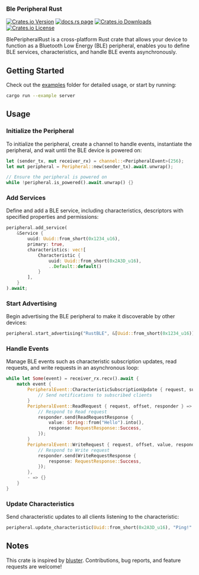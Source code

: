 ### Ble Peripheral Rust

[![Crates.io Version](https://img.shields.io/crates/v/ble-peripheral-rust)](https://crates.io/crates/ble-peripheral-rust)
[![docs.rs page](https://docs.rs/ble-peripheral-rust/badge.svg)](https://docs.rs/ble-peripheral-rust)
[![Crates.io Downloads](https://img.shields.io/crates/d/ble-peripheral-rust)](https://crates.io/crates/ble-peripheral-rust)
[![Crates.io License](https://img.shields.io/crates/l/ble-peripheral-rust)](https://crates.io/crates/ble-peripheral-rust)

BlePeripheralRust is a cross-platform Rust crate that allows your device to function as a Bluetooth Low Energy (BLE) peripheral, enables you to define BLE services, characteristics, and handle BLE events asynchronously.

## Getting Started

Check out the [examples](./examples/) folder for detailed usage, or start by running:

```sh
cargo run --example server
```

## Usage

### Initialize the Peripheral

To initialize the peripheral, create a channel to handle events, instantiate the peripheral, and wait until the BLE device is powered on:

```rust
let (sender_tx, mut receiver_rx) = channel::<PeripheralEvent>(256);
let mut peripheral = Peripheral::new(sender_tx).await.unwrap();

// Ensure the peripheral is powered on
while !peripheral.is_powered().await.unwrap() {}
```

### Add Services

Define and add a BLE service, including characteristics, descriptors with specified properties and permissions:

```rust
peripheral.add_service(
    &Service {
        uuid: Uuid::from_short(0x1234_u16),
        primary: true,
        characteristics: vec![
            Characteristic {
                uuid: Uuid::from_short(0x2A3D_u16),
                ..Default::default()
            }
        ],
    }
).await;
```

### Start Advertising

Begin advertising the BLE peripheral to make it discoverable by other devices:

```rust
peripheral.start_advertising("RustBLE", &[Uuid::from_short(0x1234_u16)]).await;
```

### Handle Events

Manage BLE events such as characteristic subscription updates, read requests, and write requests in an asynchronous loop:

```rust
while let Some(event) = receiver_rx.recv().await {
    match event {
        PeripheralEvent::CharacteristicSubscriptionUpdate { request, subscribed } => {
            // Send notifications to subscribed clients
        }
        PeripheralEvent::ReadRequest { request, offset, responder } => {
            // Respond to Read request
            responder.send(ReadRequestResponse {
                value: String::from("Hello").into(),
                response: RequestResponse::Success,
            });
        }
        PeripheralEvent::WriteRequest { request, offset, value, responder } => {
            // Respond to Write request
            responder.send(WriteRequestResponse {
                response: RequestResponse::Success,
            });
        },
        - => {}
    }
}
```

### Update Characteristics

Send characteristic updates to all clients listening to the characteristic:

```rust
peripheral.update_characteristic(Uuid::from_short(0x2A3D_u16), "Ping!".into()).await;
```

## Notes

This crate is inspired by [bluster](https://github.com/dfrankland/bluster). Contributions, bug reports, and feature requests are welcome!
